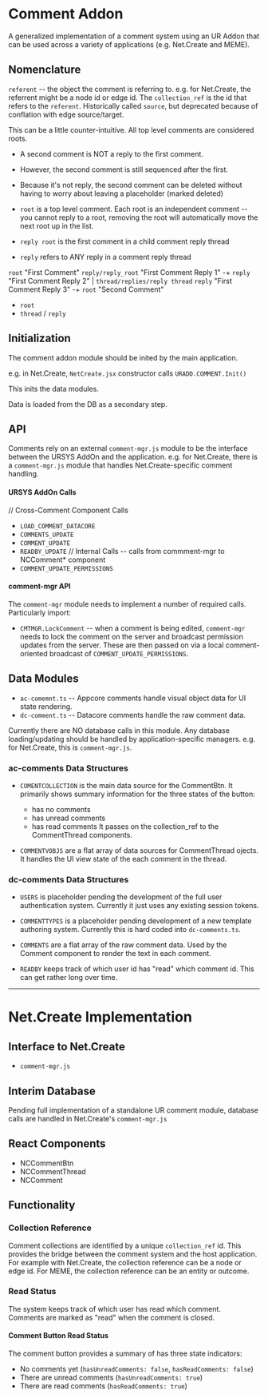 # Comment Addon

A generalized implementation of a comment system using an UR Addon that can be
used across a variety of applications (e.g. Net.Create and MEME).

## Nomenclature

`referent` -- the object the comment is referring to.  e.g. for Net.Create, the referrent might be a node id or edge id.  The `collection_ref` is the id that refers to the `referent`.  Historically called `source`, but deprecated because of conflation with edge source/target.

This can be a little counter-intuitive.
All top level comments are considered roots.
* A second comment is NOT a reply to the first comment.
* However, the second comment is still sequenced after the first.
* Because it's not reply, the second comment can be deleted without having to worry about leaving a placeholder (marked deleted)

* `root` is a top level comment.  Each root is an independent comment -- you cannot reply to a root, removing the root will automatically move the next root up in the list.
* `reply root` is the first comment in a child comment reply thread
* `reply` refers to ANY reply in a comment reply thread


`root`              "First Comment"
`reply/reply_root`    "First Comment Reply 1"   -+
`reply`               "First Comment Reply 2"    | `thread/replies/reply thread`
`reply`               "First Comment Reply 3"   -+
`root`              "Second Comment"


* `root`
* `thread` / `reply`


## Initialization

The comment addon module should be inited by the main application.

e.g. in Net.Create, `NetCreate.jsx` constructor calls `URADD.COMMENT.Init()`

This inits the data modules.

Data is loaded from the DB as a secondary step.


## API

Comments rely on an external `comment-mgr.js` module to be the interface between the URSYS AddOn and the application.  e.g. for Net.Create, there is a `comment-mgr.js` module that handles Net.Create-specific comment handling.

#### URSYS AddOn Calls
// Cross-Comment Component Calls
* `LOAD_COMMENT_DATACORE`
* `COMMENTS_UPDATE`
* `COMMENT_UPDATE`
* `READBY_UPDATE`
// Internal Calls -- calls from commment-mgr to NCComment* component
* `COMMENT_UPDATE_PERMISSIONS`

#### comment-mgr API
The `comment-mgr` module needs to implement a number of required calls.
Particularly import:
* `CMTMGR.LockComment` -- when a comment is being edited, `comment-mgr` needs to lock the comment on the server and broadcast permission updates from the server.  These are then passed on via a local comment-oriented broadcast of `COMMENT_UPDATE_PERMISSIONS`.



## Data Modules
* `ac-comemnt.ts` -- Appcore comments handle visual object data for UI state rendering.
* `dc-comment.ts` -- Datacore comments handle the raw comment data.

Currently there are NO database calls in this module.  Any database loading/updating should be handled by application-specific managers.  e.g. for Net.Create, this is `comment-mgr.js`.

### ac-comments Data Structures

* `COMENTCOLLECTION` is the main data source for the CommentBtn.
  It primarily shows summary information for the three states of the button:
  * has no comments
  * has unread comments
  * has read comments
  It passes on the collection_ref to the CommentThread components.

* `COMMENTVOBJS` are a flat array of data sources for CommentThread ojects.
  It handles the UI view state of the each comment in the thread.


### dc-comments Data Structures

* `USERS` is placeholder pending the development of the full user authentication system.  Currently it just uses any existing session tokens.

* `COMMENTTYPES` is a placeholder pending development of a new template authoring system.  Currently this is hard coded into `dc-comments.ts`.

* `COMMENTS` are a flat array of the raw comment data.
  Used by the Comment component to render the text in each comment.

* `READBY` keeps track of which user id has "read" which comment id.
  This can get rather long over time.
  

---


# Net.Create Implementation 

## Interface to Net.Create
* `comment-mgr.js`

## Interim Database

Pending full implementation of a standalone UR comment module, database calls are handled in Net.Create's `comment-mgr.js`


## React Components
* NCCommentBtn
* NCCommentThread
* NCComment


## Functionality

### Collection Reference

Comment collections are identified by a unique `collection_ref` id.  This provides the bridge between the comment system and the host application.  For example with Net.Create, the collection reference can be a node or edge id.  For MEME, the collection reference can be an entity or outcome.


### Read Status

The system keeps track of which user has read which comment.  
Comments are marked as "read" when the comment is closed.
      
#### Comment Button Read Status
The comment button provides a summary of  has three state indicators:
* No comments yet (`hasUnreadComments: false`, `hasReadComments: false`)
* There are unread comments (`hasUnreadComments: true`)
* There are read comments (`hasReadComments: true`)


      